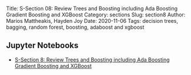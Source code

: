 Title: S-Section 08: Review Trees and Boosting including Ada Boosting Gradient Boosting and XGBoost
Category: sections
Slug: section8
Author: Marios Mattheakis, Hayden Joy
Date: 2020-11-06
Tags: decision trees, bagging, random forest, boosting, adaboost and xgboost

## Jupyter Notebooks

- [S-Section 8: Review Trees and Boosting including Ada Boosting Gradient Boosting and XGBoost]({static}notebook/cs109a_section_8.ipynb)
